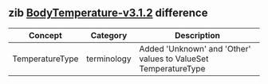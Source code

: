## zib [BodyTemperature-v3.1.2](https://zibs.nl/wiki/BodyTemperature-v3.1.2(2020EN)) difference

| Concept         | Category          | Description                             | 
|-----------------|-------------------|-----------------------------------------|
| TemperatureType | terminology | Added 'Unknown' and 'Other' values to ValueSet TemperatureType |